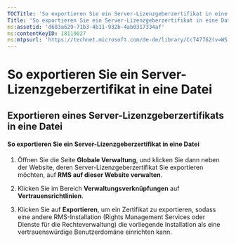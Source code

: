 ```yaml
---
TOCTitle: 'So exportieren Sie ein Server-Lizenzgeberzertifikat in eine Datei'
Title: 'So exportieren Sie ein Server-Lizenzgeberzertifikat in eine Datei'
ms:assetid: 'd683a629-71b3-4b11-932b-4ab0317334af'
ms:contentKeyID: 18119027
ms:mtpsurl: 'https://technet.microsoft.com/de-de/library/Cc747762(v=WS.10)'
---
```


So exportieren Sie ein Server-Lizenzgeberzertifikat in eine Datei
=================================================================

Exportieren eines Server-Lizenzgeberzertifikats in eine Datei
-------------------------------------------------------------

#### So exportieren Sie ein Server-Lizenzgeberzertifikat in eine Datei

1.  Öffnen Sie die Seite **Globale Verwaltung**, und klicken Sie dann neben der Website, deren Server-Lizenzgeberzertifikat Sie exportieren möchten, auf **RMS auf dieser Website verwalten**.

2.  Klicken Sie im Bereich **Verwaltungsverknüpfungen** auf **Vertrauensrichtlinien**.

3.  Klicken Sie auf **Exportieren**, um ein Zertifikat zu exportieren, sodass eine andere RMS-Installation (Rights Management Services oder Dienste für die Rechteverwaltung) die vorliegende Installation als eine vertrauenswürdige Benutzerdomäne einrichten kann.